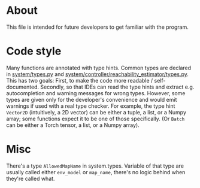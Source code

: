 # About
This file is intended for future developers to get familiar with the program.

# Code style

Many functions are annotated with type hints. Common types are declared in [system/types.py](system/types.py) and [system/controller/reachability_estimator/types.py](system/controller/reachability_estimator/types.py).
This has two goals: First, to make the code more readable / self-documented. Secondly, so that IDEs can read the type hints and extract e.g. autocompletion and warning messages for wrong types.
However, some types are given only for the developer's convenience and would emit warnings if used with a real type checker. For example, the type hint `Vector2D` (intuitively, a 2D vector) can be either a tuple, a list, or a Numpy array; some functions expect it to be one of those specifically. (Or `Batch` can be either a Torch tensor, a list, or a Numpy array).

# Misc
There's a type `AllowedMapName` in system.types. Variable of that type are usually called either `env_model` or `map_name`, there's no logic behind when they're called what.
